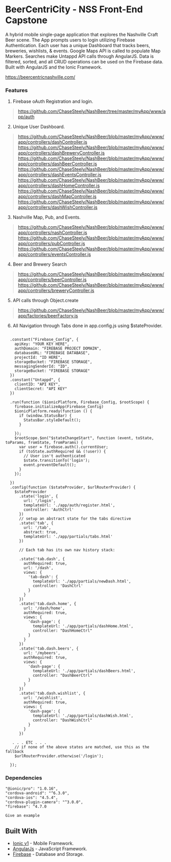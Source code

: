 # BeerCentriCity - NSS Front-End Capstone

A hybrid mobile single-page application that explores the Nashville Craft Beer scene. The App prompts users to login utilizing Firebase Authentication. Each user has a unique Dashboard that tracks beers, breweries, wishlists, & events. Google Maps API is called to populate Map Markers. Searches make Untappd API calls  through AngularJS. Data is filtered, sorted, and all CRUD operations can be used on the Firebase data. Built with AngularJS and the Ionic Framework.

https://beercentricnashville.com/

### Features

1. Firebase oAuth Registration and login. 
  > https://github.com/ChaseSteely/NashBeer/tree/master/myApp/www/app/auth
2. Unique User Dashboard. 
> https://github.com/ChaseSteely/NashBeer/blob/master/myApp/www/app/controllers/dashController.js
> https://github.com/ChaseSteely/NashBeer/blob/master/myApp/www/app/controllers/dashBreweryController.js
> https://github.com/ChaseSteely/NashBeer/blob/master/myApp/www/app/controllers/dashBeerController.js
> https://github.com/ChaseSteely/NashBeer/blob/master/myApp/www/app/controllers/dashEventsController.js
> https://github.com/ChaseSteely/NashBeer/blob/master/myApp/www/app/controllers/dashHomeController.js
> https://github.com/ChaseSteely/NashBeer/blob/master/myApp/www/app/controllers/dashMapController.js
> https://github.com/ChaseSteely/NashBeer/blob/master/myApp/www/app/controllers/dashWishController.js
3. Nashville Map, Pub, and Events.
> https://github.com/ChaseSteely/NashBeer/blob/master/myApp/www/app/controllers/nashController.js
> https://github.com/ChaseSteely/NashBeer/blob/master/myApp/www/app/controllers/pubController.js
> https://github.com/ChaseSteely/NashBeer/blob/master/myApp/www/app/controllers/eventsController.js
4. Beer and Brewery Search
> https://github.com/ChaseSteely/NashBeer/blob/master/myApp/www/app/controllers/beerController.js
> https://github.com/ChaseSteely/NashBeer/blob/master/myApp/www/app/controllers/breweryController.js
5. API calls through Object.create
> https://github.com/ChaseSteely/NashBeer/blob/master/myApp/www/app/factories/beerFactory.js
6. All Navigation through Tabs done in app.config.js using $stateProvider.
```angular.module('BeerApp', ['ionic', 'ui.router', 'ngCordova'])

  .constant("Firebase_Config", {
    apiKey: "YOUR KEY HERE",
    authDomain: "FIREBASE PROJECT DOMAIN",
    databaseURL: "FIREBASE DATABASE",
    projectId: "ID HERE",
    storageBucket: "FIREBASE STORAGE",
    messagingSenderId: "ID",
    storageBucket: "FIREBASE STORAGE"
  })
  .constant("Untappd", {
    clientID: "API KEY",
    clientSecret: "API KEY"
  })

  .run(function ($ionicPlatform, Firebase_Config, $rootScope) {
    firebase.initializeApp(Firebase_Config)
    $ionicPlatform.ready(function () {
      if (window.StatusBar) {
        StatusBar.styleDefault();
      }

    });
    $rootScope.$on("$stateChangeStart", function (event, toState, toParams, fromState, fromParams) {
      var user = firebase.auth().currentUser;
      if (toState.authRequired && (!user)) {
        // User isn't authenticated
        $state.transitionTo('login');
        event.preventDefault();
      }
    });

  })
  .config(function ($stateProvider, $urlRouterProvider) {
    $stateProvider
      .state('login', {
        url: '/login',
        templateUrl: './app/auth/register.html',
        controller: 'AuthCtrl'
      })
      // setup an abstract state for the tabs directive
      .state('tab', {
        url: '/tab',
        abstract: true,
        templateUrl: './app/partials/tabs.html'
      })

      // Each tab has its own nav history stack:

      .state('tab.dash', {
        authRequired: true,
        url: '/dash',
        views: {
          'tab-dash': {
            templateUrl: './app/partials/newDash.html',
            controller: 'DashCtrl'
          }
        }
      })
      .state('tab.dash.home', {
        url: '/dash/home',
        authRequired: true,
        views: {
          'dash-page': {
            templateUrl: './app/partials/dashHome.html',
            controller: "DashHomeCtrl"
          }
        }
      })
      .state('tab.dash.beers', {
        url: '/mybeers',
        authRequired: true,
        views: {
          'dash-page': {
            templateUrl: './app/partials/dashBeers.html',
            controller: "DashBeerCtrl"
          }
        }
      })
      .state('tab.dash.wishlist', {
        url: '/wishlist',
        authRequired: true,
        views: {
          'dash-page': {
            templateUrl: './app/partials/dashWish.html',
            controller: "DashWishCtrl"
          }
        }
      })

   . . . ETC . . .
    // if none of the above states are matched, use this as the fallback
    $urlRouterProvider.otherwise('/login');

  });
```


### Dependencies
    "@ionic/pro": "1.0.16",
    "cordova-android": "^6.3.0",
    "cordova-ios": "4.5.4",
    "cordova-plugin-camera": "^3.0.0",
    "firebase": ^4.7.0
```
Give an example
```

## Built With

* [Ionic v1](https://ionicframework.com/docs/v1/) - Mobile Framework.
* [AngularJs](https://angularjs.org/) - JavaScript Framework.
* [Firebase](https://firebase.google.com/) - Database and Storage.

